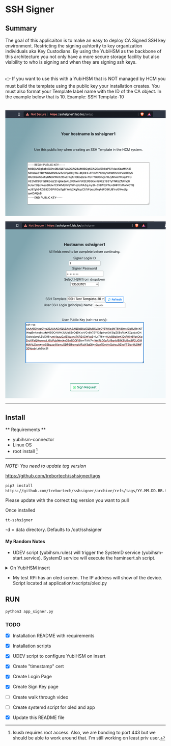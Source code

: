 # SSH Signer

## Summary

The goal of this applicaiton is to make an easy to deploy CA Signed SSH key environment. Restricting the signing auhtority to key organization individuals aka Key Custodians.
By using the YubiHSM as the backbone of this architecture you not only have a more secure storage facility but also visibility to who is signing and when they are signing ssh keys.
<br >
<br >
<br >
👉 If you want to use this with a YubiHSM that is NOT managed by HCM you must build the template using the public key your installation creates. You must also format your Template label name with the ID of the CA object. In the example below that is 10. Example: SSH Template-10
<br >
<br >
<br >
![Setup Page Image](media/image1.png)


![Setup Page Image](media/image2.png)


***

## Install

** Requirements **
- yubihsm-connector
- Linux OS
- root install [^root] 

***
*NOTE: You need to update tag version*

https://github.com/trebortech/sshsigner/tags

```
pip3 install https://github.com/trebortech/sshsigner/archive/refs/tags/YY.MM.DD.BB.tar.gz
```
Please update with the correct tag version you want to pull

Once installed
```
tt-sshsigner
```

-d = data directory. Defaults to /opt/sshsigner


#### My Random Notes

- UDEV script (yubihsm.rules) will trigger the SystemD service (yubihsm-start.service). SystemD service will execute the hsminsert.sh script.

<details><summary>On YubiHSM insert</summary>

```mermaid

%%{init: {
  'theme':'base',
  'themeVariables': {
      'tertiaryColor': '#cccccc',
      'mainBkg': '#e3dada',
      'actorTextColor': '#b1b1b5',
      'actorBkg': '#0c8796',
      'signalColor': '#0c8796',
      'signalTextColor': '#b1b1b5',
      'sequenceNumberColor': '#b1b1b5'
      }
    }
  }%%


sequenceDiagram
  autonumber
  participant HSM
  participant UDEV
  Note over UDEV: /etc/udev/rules.d/yubihsm.rules
  participant SystemD
  Note over SystemD: /etc/systemd/system/yubihsm-start.service
  participant Script
  Note over Script: /usr/local/bin/hsminsert.sh

  HSM->>UDEV: Inserted
  UDEV->>SystemD: YubiHSM was inserted  
  SystemD->>Script: Run Script
  Script->>Script: Start service for inserted YubiHSM

```

</details>

- My test RPi has an oled screen. The IP address will show of the device. Script located at application/xscripts/oled.py


## RUN

```bash
python3 app_signer.py
```


### TODO

- [X] Installation README with requirements
- [X] Installation scripts
- [X] UDEV script to configure YubiHSM on insert
- [X] Create "timestamp" cert
- [X] Create Login Page
- [X] Create Sign Key page
- [ ] Create walk through video
- [ ] Create systemd script for oled and app
- [X] Update this README file



[^root]: lsusb requires root access. Also, we are bonding to port 443 but we should be able to work around that. I'm still working on least priv user.